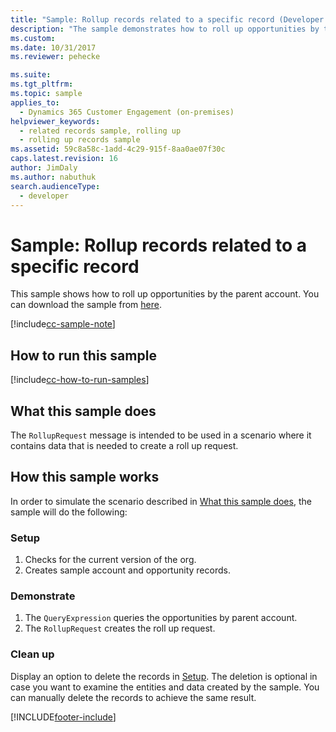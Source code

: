 ```yaml
---
title: "Sample: Rollup records related to a specific record (Developer Guide for Dynamics 365 Customer Engagement (on-premises)) | MicrosoftDocs"
description: "The sample demonstrates how to roll up opportunities by the parent account. "
ms.custom:
ms.date: 10/31/2017
ms.reviewer: pehecke

ms.suite:
ms.tgt_pltfrm:
ms.topic: sample
applies_to:
  - Dynamics 365 Customer Engagement (on-premises)
helpviewer_keywords:
  - related records sample, rolling up
  - rolling up records sample
ms.assetid: 59c8a58c-1add-4c29-915f-8aa0ae07f30c
caps.latest.revision: 16
author: JimDaly
ms.author: nabuthuk
search.audienceType:
  - developer
---
```


# Sample: Rollup records related to a specific record

This sample shows how to roll up opportunities by the parent account. You can download the sample from [here](https://github.com/microsoft/PowerApps-Samples/tree/master/dataverse/orgsvc/CSharp/RollupSpecificRecords).

[!include[cc-sample-note](includes/cc-sample-note.md)]

## How to run this sample

[!include[cc-how-to-run-samples](includes/cc-how-to-run-PA-samples.md)]

## What this sample does

The `RollupRequest` message is intended to be used in a scenario where it contains data that is needed to create a roll up request.

## How this sample works

In order to simulate the scenario described in [What this sample does](#what-this-sample-does), the sample will do the following:

### Setup

1. Checks for the current version of the org.
2. Creates sample account and opportunity records.

### Demonstrate

1. The `QueryExpression` queries the opportunities by parent account.
2. The `RollupRequest` creates the roll up request.

### Clean up

Display an option to delete the records in [Setup](#setup). The deletion is optional in case you want to examine the entities and data created by the sample. You can manually delete the records to achieve the same result.

[!INCLUDE[footer-include](../../../includes/footer-banner.md)]
